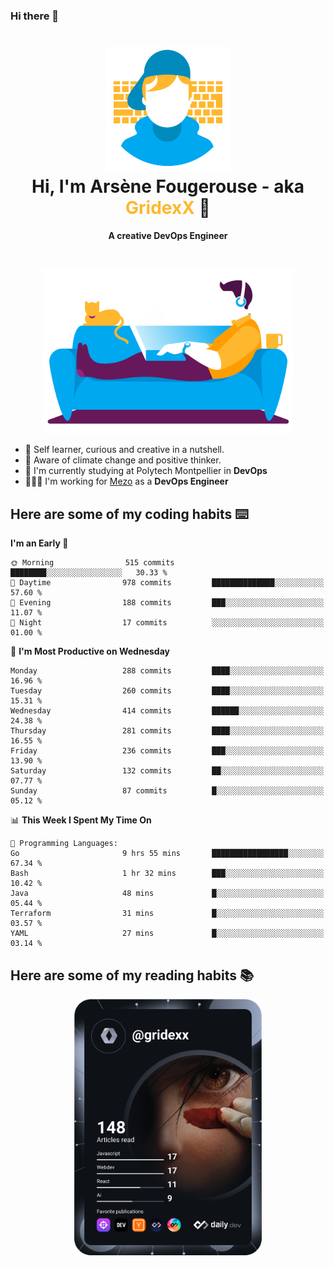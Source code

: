 ### Hi there 👋

<!--
**GridexX/gridexx** is a ✨ _special_ ✨ repository because its `README.md` (this file) appears on your GitHub profile.

Here are some ideas to get you started:

- 🔭 I’m currently working on ...
- 🌱 I’m currently learning ...
- 👯 I’m looking to collaborate on ...
- 🤔 I’m looking for help with ...
- 💬 Ask me about ...
- 📫 How to reach me: ...
- 😄 Pronouns: ...
- ⚡ Fun fact: ...
-->


<!-- Header -->
<h1 align="center">
  <img src="./images/user_profile.png" width="200">
  <br>
  Hi, I'm Arsène Fougerouse - aka <span style="color:#ffb72e">GridexX</span> 👋
</h1>


<p align="center">
  <b>A creative DevOps Engineer </b>
</p>
<br/>
<p align="center">
  <img src="./images/man_couch.png" width="400">
</p>

- 🎨 Self learner, curious and creative in a nutshell. 
- 🌱 Aware of climate change and positive thinker.
- 📕 I'm currently studying at Polytech Montpellier in **DevOps**
- 👨🏻‍💻 I'm working for [Mezo](https://meso-lr.umontpellier.fr/) as a **DevOps Engineer**


## Here are some of my coding habits ⌨️

<!-- Add a section about tech and Ops stack
  Like this one : https://github.com/Xanthus58#-tech-stack
-->
<!--START_SECTION:waka-->
**I'm an Early 🐤** 

```text
🌞 Morning                515 commits         ████████░░░░░░░░░░░░░░░░░   30.33 % 
🌆 Daytime                978 commits         ██████████████░░░░░░░░░░░   57.60 % 
🌃 Evening                188 commits         ███░░░░░░░░░░░░░░░░░░░░░░   11.07 % 
🌙 Night                  17 commits          ░░░░░░░░░░░░░░░░░░░░░░░░░   01.00 % 
```
📅 **I'm Most Productive on Wednesday** 

```text
Monday                   288 commits         ████░░░░░░░░░░░░░░░░░░░░░   16.96 % 
Tuesday                  260 commits         ████░░░░░░░░░░░░░░░░░░░░░   15.31 % 
Wednesday                414 commits         ██████░░░░░░░░░░░░░░░░░░░   24.38 % 
Thursday                 281 commits         ████░░░░░░░░░░░░░░░░░░░░░   16.55 % 
Friday                   236 commits         ███░░░░░░░░░░░░░░░░░░░░░░   13.90 % 
Saturday                 132 commits         ██░░░░░░░░░░░░░░░░░░░░░░░   07.77 % 
Sunday                   87 commits          █░░░░░░░░░░░░░░░░░░░░░░░░   05.12 % 
```


📊 **This Week I Spent My Time On** 

```text
💬 Programming Languages: 
Go                       9 hrs 55 mins       █████████████████░░░░░░░░   67.34 % 
Bash                     1 hr 32 mins        ███░░░░░░░░░░░░░░░░░░░░░░   10.42 % 
Java                     48 mins             █░░░░░░░░░░░░░░░░░░░░░░░░   05.44 % 
Terraform                31 mins             █░░░░░░░░░░░░░░░░░░░░░░░░   03.57 % 
YAML                     27 mins             █░░░░░░░░░░░░░░░░░░░░░░░░   03.14 % 
```


<!--END_SECTION:waka-->

## Here are some of my reading habits 📚
<div  align="center">
  <img src="./images/devcard.svg" width="300">
</div>
